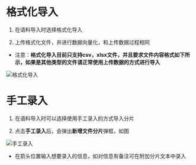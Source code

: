 # 格式化导入

1. 在语料导入时选择格式化导入

2. 上传格式化文件，并进行数据向量化，和上传数据过程相同

- 注意：**格式化导入目前只支持csv，xlsx文件，并且要求文件内容格式如下所示，如果是其他类型的文件请正常使用上传数据的方式进行导入**

![格式化导入](image.png)

# 手工录入

1. 在语料导入时可以选择使用手工录入的方式导入分片

2. 点击**手工录入**后，会弹出**新增文件分片**弹框，如图

![手工录入](image.png)

- 在箭头位置输入想要录入的信息，如对信息有备注可在附加分片文本中录入